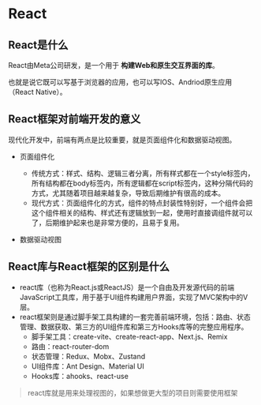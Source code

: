 # React

## React是什么

React由Meta公司研发，是一个用于 **构建Web和原生交互界面的库**。

也就是说它既可以写基于浏览器的应用，也可以写IOS、Andriod原生应用（React Native）。



## React框架对前端开发的意义

现代化开发中，前端有两点是比较重要，就是页面组件化和数据驱动视图。

- 页面组件化
  - 传统方式：样式、结构、逻辑三者分离，所有样式都在一个style标签内，所有结构都在body标签内，所有逻辑都在script标签内，这种分隔代码的方式，尤其随着项目越来越复杂，导致后期维护有很高的成本。
  - 现代方式：页面组件化的方式，组件的特点封装性特别好，一个组件会把这个组件相关的结构、样式还有逻辑放到一起，使用时直接调组件就可以了，后期维护起来也是非常方便的，且易于复用。

- 数据驱动视图



## React库与React框架的区别是什么

- react库（也称为React.js或ReactJS）是一个自由及开发源代码的前端JavaScript工具库，用于基于UI组件构建用户界面，实现了MVC架构中的V层。
- react框架则是通过脚手架工具构建的一套完善前端环境，包括：路由、状态管理、数据获取、第三方的UI组件库和第三方Hooks库等的完整应用程序。
  - 脚手架工具：create-vite、create-react-app、Next.js、Remix
  - 路由：react-router-dom
  - 状态管理：Redux、Mobx、Zustand
  - UI组件库：Ant Design、Material UI
  - Hooks库：ahooks、react-use

> react库就是用来处理视图的，如果想做更大型的项目则需要使用框架




